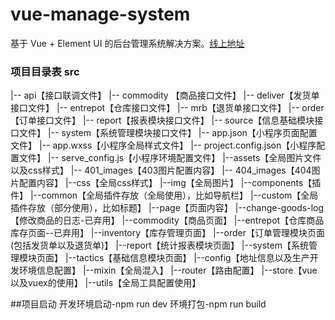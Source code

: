# vue-manage-system
基于 Vue + Element UI 的后台管理系统解决方案。[线上地址](https://lin-xin.gitee.io/example/work/)
### 项目目录表 src
 |-- api【接口联调文件】
    |-- commodity 【商品接口文件】
    |-- deliver【发货单接口文件】
    |-- entrepot【仓库接口文件】
    |-- mrb【退货单接口文件】
    |-- order【订单接口文件】
    |-- report【报表模块接口文件】
    |-- source【信息基础模块接口文件】
    |-- system【系统管理模块接口文件】
    |-- app.json【小程序页面配置文件】
    |-- app.wxss【小程序全局样式文件】
    |-- project.config.json【小程序配置文件】
    |-- serve_config.js【小程序环境配置文件】
 |--assets【全局图片文件以及css样式】
    |-- 401_images【403图片配置内容】
    |-- 404_images【404图片配置内容】
    |--css【全局css样式】
    |--img【全局图片】
 |--components【插件】
    |--common【全局插件存放（全局使用），比如导航栏】
    |--custom【全局插件存放（部分使用），比如标题】
    |--page【页面内容】
        |--change-goods-log【修改商品的日志-已弃用】
        |--commodity【商品页面】
        |--entrepot【仓库商品库存页面--已弃用】
        |--inventory【库存管理页面】
        |--order【订单管理模块页面(包括发货单以及退货单)】
        |--report【统计报表模块页面】
        |--system【系统管理模块页面】
        |--tactics【基础信息模块页面】
|--config【地址信息以及生产开发环境信息配置】
|--mixin【全局混入】
|--router【路由配置】
|--store【vue以及vuex的使用】
|--utils【全局工具配置使用】

##项目启动
开发环境启动-npm run dev
环境打包-npm run build